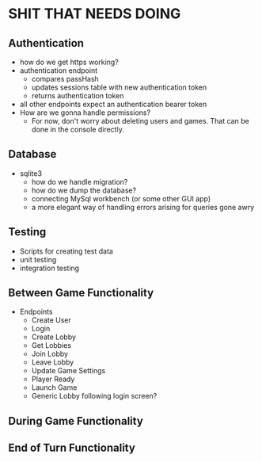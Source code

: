 # SHIT THAT NEEDS DOING

## Authentication

- how do we get https working?
- authentication endpoint
  - compares passHash
  - updates sessions table with new authentication token
  - returns authentication token
- all other endpoints expect an authentication bearer token
- How are we gonna handle permissions?
  - For now, don't worry about deleting users and games.  That can be done in the console directly.

## Database

- sqlite3
  - how do we handle migration?
  - how do we dump the database?
  - connecting MySql workbench (or some other GUI app)
  - a more elegant way of handling errors arising for queries gone awry

## Testing

- Scripts for creating test data
- unit testing
- integration testing

## Between Game Functionality

- Endpoints
  - Create User
  - Login
  - Create Lobby
  - Get Lobbies
  - Join Lobby
  - Leave Lobby
  - Update Game Settings
  - Player Ready
  - Launch Game
  - Generic Lobby following login screen?

## During Game Functionality

## End of Turn Functionality
